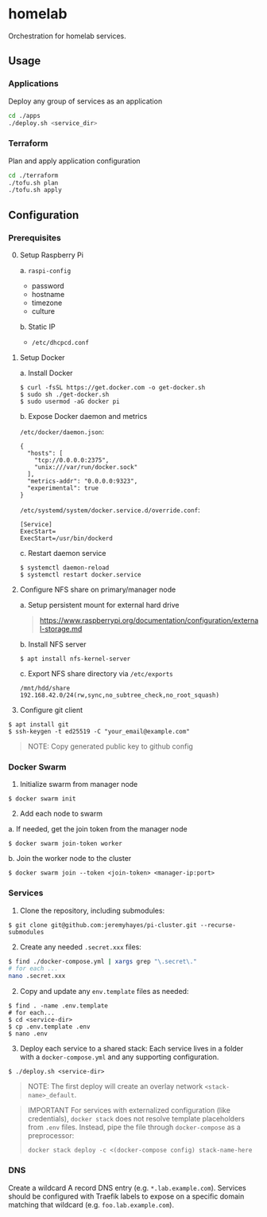 # homelab

Orchestration for homelab services.

## Usage

### Applications

Deploy any group of services as an application
```sh
cd ./apps
./deploy.sh <service_dir>
```

### Terraform

Plan and apply application configuration
```sh
cd ./terraform
./tofu.sh plan
./tofu.sh apply
```

## Configuration

### Prerequisites

0. Setup Raspberry Pi

    a. `raspi-config`
      - password
      - hostname
      - timezone
      - culture

    b. Static IP
      - `/etc/dhcpcd.conf`


1. Setup Docker

    a. Install Docker
      ```
      $ curl -fsSL https://get.docker.com -o get-docker.sh
      $ sudo sh ./get-docker.sh
      $ sudo usermod -aG docker pi
      ```

    b. Expose Docker daemon and metrics

      `/etc/docker/daemon.json`:
      ```
      {
        "hosts": [
          "tcp://0.0.0.0:2375",
          "unix:///var/run/docker.sock"
        ],
        "metrics-addr": "0.0.0.0:9323",
        "experimental": true
      }
      ```

      `/etc/systemd/system/docker.service.d/override.conf`:
      ```
      [Service]
      ExecStart=
      ExecStart=/usr/bin/dockerd
      ```

    c. Restart daemon service
      ```
      $ systemctl daemon-reload
      $ systemctl restart docker.service
      ```

2. Configure NFS share on primary/manager node

    a. Setup persistent mount for external hard drive
    > https://www.raspberrypi.org/documentation/configuration/external-storage.md

    b. Install NFS server
    ```
    $ apt install nfs-kernel-server
    ```

    c. Export NFS share directory via `/etc/exports`
    ```
    /mnt/hdd/share  192.168.42.0/24(rw,sync,no_subtree_check,no_root_squash)
    ```

3. Configure git client
```
$ apt install git
$ ssh-keygen -t ed25519 -C "your_email@example.com"
```
> NOTE: Copy generated public key to github config


### Docker Swarm

1. Initialize swarm from manager node
```
$ docker swarm init
```

2. Add each node to swarm

  a. If needed, get the join token from the manager node
  ```
  $ docker swarm join-token worker
  ```

  b. Join the worker node to the cluster
  ```
  $ docker swarm join --token <join-token> <manager-ip:port>
  ```


### Services

1. Clone the repository, including submodules:
```
$ git clone git@github.com:jeremyhayes/pi-cluster.git --recurse-submodules
```

2. Create any needed `.secret.xxx` files:
```sh
$ find ./docker-compose.yml | xargs grep "\.secret\."
# for each ...
nano .secret.xxx
```

2. Copy and update any `env.template` files as needed:
```
$ find . -name .env.template
# for each... 
$ cd <service-dir>
$ cp .env.template .env
$ nano .env
```

3. Deploy each service to a shared stack:
Each service lives in a folder with a `docker-compose.yml` and any supporting configuration.
```
$ ./deploy.sh <service-dir>
```
> NOTE: The first deploy will create an overlay network `<stack-name>_default`.

> IMPORTANT
> For services with externalized configuration (like credentials), `docker stack` does not resolve template placeholders from `.env` files. Instead, pipe the file through `docker-compose` as a preprocessor:
> ```
> docker stack deploy -c <(docker-compose config) stack-name-here
> ```


### DNS

Create a wildcard A record DNS entry (e.g. `*.lab.example.com`). Services should be configured with Traefik labels to expose on a specific domain matching that wildcard (e.g. `foo.lab.example.com`).
